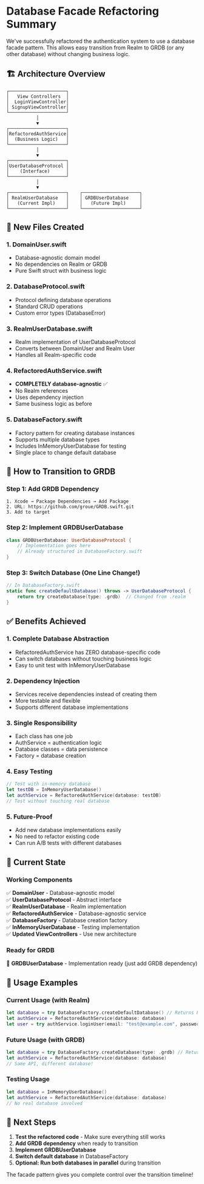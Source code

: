 # Database Facade Refactoring Summary

We've successfully refactored the authentication system to use a database facade pattern. This allows easy transition from Realm to GRDB (or any other database) without changing business logic.

## 🏗️ Architecture Overview

```
┌─────────────────────┐
│   View Controllers  │
│  LoginViewController│
│ SignupViewController│
└─────────────────────┘
           │
           ▼
┌─────────────────────┐
│RefactoredAuthService│
│  (Business Logic)   │
└─────────────────────┘
           │
           ▼
┌─────────────────────┐
│UserDatabaseProtocol │
│    (Interface)      │
└─────────────────────┘
           │
           ▼
┌─────────────────────┐    ┌─────────────────────┐
│ RealmUserDatabase   │    │ GRDBUserDatabase    │
│   (Current Impl)    │    │   (Future Impl)     │
└─────────────────────┘    └─────────────────────┘
```

## 📁 New Files Created

### 1. **DomainUser.swift**
- Database-agnostic domain model
- No dependencies on Realm or GRDB
- Pure Swift struct with business logic

### 2. **DatabaseProtocol.swift**
- Protocol defining database operations
- Standard CRUD operations
- Custom error types (DatabaseError)

### 3. **RealmUserDatabase.swift**
- Realm implementation of UserDatabaseProtocol
- Converts between DomainUser and Realm User
- Handles all Realm-specific code

### 4. **RefactoredAuthService.swift**
- **COMPLETELY database-agnostic** ✅
- No Realm references
- Uses dependency injection
- Same business logic as before

### 5. **DatabaseFactory.swift**
- Factory pattern for creating database instances
- Supports multiple database types
- Includes InMemoryUserDatabase for testing
- Single place to change default database

## 🔄 How to Transition to GRDB

### Step 1: Add GRDB Dependency
```
1. Xcode → Package Dependencies → Add Package
2. URL: https://github.com/groue/GRDB.swift.git
3. Add to target
```

### Step 2: Implement GRDBUserDatabase
```swift
class GRDBUserDatabase: UserDatabaseProtocol {
    // Implementation goes here
    // Already structured in DatabaseFactory.swift
}
```

### Step 3: Switch Database (One Line Change!)
```swift
// In DatabaseFactory.swift
static func createDefaultDatabase() throws -> UserDatabaseProtocol {
    return try createDatabase(type: .grdb)  // Changed from .realm
}
```

## ✅ Benefits Achieved

### 1. **Complete Database Abstraction**
- RefactoredAuthService has ZERO database-specific code
- Can switch databases without touching business logic
- Easy to unit test with InMemoryUserDatabase

### 2. **Dependency Injection**
- Services receive dependencies instead of creating them
- More testable and flexible
- Supports different database implementations

### 3. **Single Responsibility**
- Each class has one job
- AuthService = authentication logic
- Database classes = data persistence
- Factory = database creation

### 4. **Easy Testing**
```swift
// Test with in-memory database
let testDB = InMemoryUserDatabase()
let authService = RefactoredAuthService(database: testDB)
// Test without touching real database
```

### 5. **Future-Proof**
- Add new database implementations easily
- No need to refactor existing code
- Can run A/B tests with different databases

## 🎯 Current State

### Working Components
✅ **DomainUser** - Database-agnostic model  
✅ **UserDatabaseProtocol** - Abstract interface  
✅ **RealmUserDatabase** - Realm implementation  
✅ **RefactoredAuthService** - Database-agnostic service  
✅ **DatabaseFactory** - Database creation factory  
✅ **InMemoryUserDatabase** - Testing implementation  
✅ **Updated ViewControllers** - Use new architecture  

### Ready for GRDB
🔄 **GRDBUserDatabase** - Implementation ready (just add GRDB dependency)

## 📝 Usage Examples

### Current Usage (with Realm)
```swift
let database = try DatabaseFactory.createDefaultDatabase() // Returns RealmUserDatabase
let authService = RefactoredAuthService(database: database)
let user = try authService.loginUser(email: "test@example.com", password: "password")
```

### Future Usage (with GRDB)
```swift
let database = try DatabaseFactory.createDatabase(type: .grdb) // Returns GRDBUserDatabase
let authService = RefactoredAuthService(database: database)
// Same API, different database!
```

### Testing Usage
```swift
let database = InMemoryUserDatabase()
let authService = RefactoredAuthService(database: database)
// No real database involved
```

## 🚀 Next Steps

1. **Test the refactored code** - Make sure everything still works
2. **Add GRDB dependency** when ready to transition
3. **Implement GRDBUserDatabase** 
4. **Switch default database** in DatabaseFactory
5. **Optional: Run both databases in parallel** during transition

The facade pattern gives you complete control over the transition timeline!
